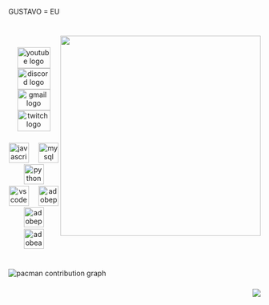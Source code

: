 <p align="left"> GUSTAVO = EU </p>

###

<br clear="both">

<img align="right" height="400" src="https://i.pinimg.com/originals/79/78/f0/7978f02b7b6b84ffddb9b9bf1fd25dac.gif"  />

###

<div align="center">
  <img src="https://raw.githubusercontent.com/maurodesouza/profile-readme-generator/master/src/assets/icons/social/youtube/default.svg" width="66" height="42" alt="youtube logo"  />
  <img src="https://raw.githubusercontent.com/maurodesouza/profile-readme-generator/master/src/assets/icons/social/discord/default.svg" width="66" height="42" alt="discord logo"  />
  <img src="https://raw.githubusercontent.com/maurodesouza/profile-readme-generator/master/src/assets/icons/social/gmail/default.svg" width="66" height="42" alt="gmail logo"  />
  <img src="https://raw.githubusercontent.com/maurodesouza/profile-readme-generator/master/src/assets/icons/social/twitch/default.svg" width="66" height="42" alt="twitch logo"  />
</div>

###

<div align="center">
  <img src="https://skillicons.dev/icons?i=js" height="40" alt="javascript logo"  />
  <img width="12" />
  <img src="https://skillicons.dev/icons?i=mysql" height="40" alt="mysql logo"  />
  <img width="12" />
  <img src="https://skillicons.dev/icons?i=py" height="40" alt="python logo"  />
  <img width="12" />
  <img src="https://skillicons.dev/icons?i=vscode" height="40" alt="vscode logo"  />
  <img width="12" />
  <img src="https://skillicons.dev/icons?i=ps" height="40" alt="adobephotoshop logo"  />
  <img width="12" />
  <img src="https://skillicons.dev/icons?i=pr" height="40" alt="adobepremierepro logo"  />
  <img width="12" />
  <img src="https://skillicons.dev/icons?i=ae" height="40" alt="adobeaftereffects logo"  />
</div>

###

<br clear="both">

<picture>
  <source media="(prefers-color-scheme: dark)" srcset="https://raw.githubusercontent.com/g/g/output/pacman-contribution-graph-dark.svg">
  <source media="(prefers-color-scheme: light)" srcset="https://raw.githubusercontent.com/g/g/output/pacman-contribution-graph.svg">
  <img alt="pacman contribution graph" src="https://raw.githubusercontent.com/g/g/output/pacman-contribution-graph.svg">
</picture>

###

<img align="right" src="https://visitor-badge.laobi.icu/badge?page_id=g.g&left_color=coral&right_color=black"  />

###
